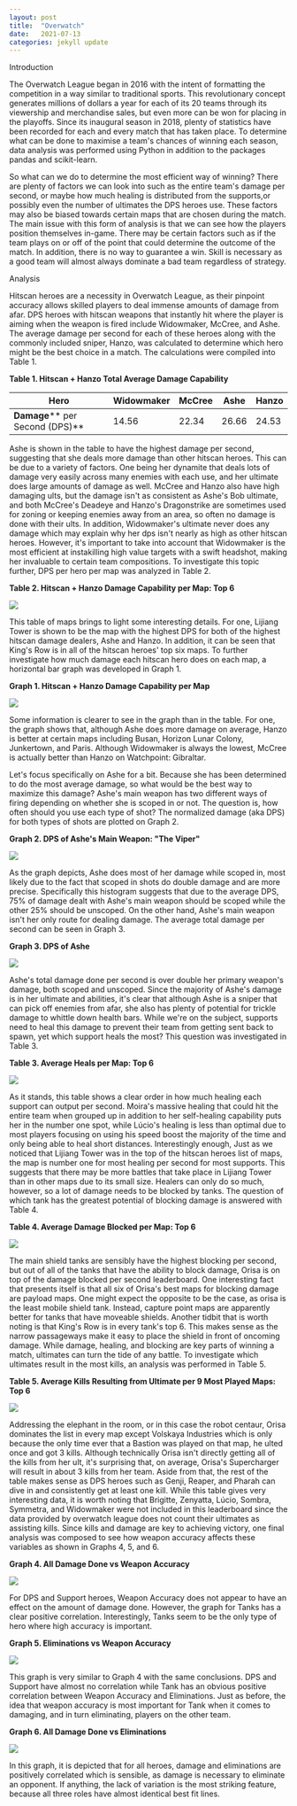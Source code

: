 ```yaml
---
layout: post
title:  "Overwatch"
date:   2021-07-13
categories: jekyll update
---
```


Introduction

The Overwatch League began in 2016 with the intent of formatting the competition in a way similar to traditional sports. This revolutionary concept generates millions of dollars a year for each of its 20 teams through its viewership and merchandise sales, but even more can be won for placing in the playoffs. Since its inaugural season in 2018, plenty of statistics have been recorded for each and every match that has taken place. To determine what can be done to maximise a team&#39;s chances of winning each season, data analysis was performed using Python in addition to the packages pandas and scikit-learn.

So what can we do to determine the most efficient way of winning? There are plenty of factors we can look into such as the entire team&#39;s damage per second, or maybe how much healing is distributed from the supports,or possibly even the number of ultimates the DPS heroes use. These factors may also be biased towards certain maps that are chosen during the match. The main issue with this form of analysis is that we can see how the players position themselves in-game. There may be certain factors such as if the team plays on or off of the point that could determine the outcome of the match. In addition, there is no way to guarantee a win. Skill is necessary as a good team will almost always dominate a bad team regardless of strategy.

Analysis

Hitscan heroes are a necessity in Overwatch League, as their pinpoint accuracy allows skilled players to deal immense amounts of damage from afar. DPS heroes with hitscan weapons that instantly hit where the player is aiming when the weapon is fired include Widowmaker, McCree, and Ashe. The average damage per second for each of these heroes along with the commonly included sniper, Hanzo, was calculated to determine which hero might be the best choice in a match. The calculations were compiled into Table 1.

**Table 1. Hitscan + Hanzo Total Average Damage Capability**

| **Hero** | Widowmaker | McCree | Ashe | Hanzo |
| --- | --- | --- | --- | --- |
| **Damage**** per Second (DPS)** | 14.56 | 22.34 | 26.66 | 24.53 |

Ashe is shown in the table to have the highest damage per second, suggesting that she deals more damage than other hitscan heroes. This can be due to a variety of factors. One being her dynamite that deals lots of damage very easily across many enemies with each use, and her ultimate does large amounts of damage as well. McCree and Hanzo also have high damaging ults, but the damage isn&#39;t as consistent as Ashe&#39;s Bob ultimate, and both McCree&#39;s Deadeye and Hanzo&#39;s Dragonstrike are sometimes used for zoning or keeping enemies away from an area, so often no damage is done with their ults. In addition, Widowmaker&#39;s ultimate never does any damage which may explain why her dps isn&#39;t nearly as high as other hitscan heroes. However, it&#39;s important to take into account that Widowmaker is the most efficient at instakilling high value targets with a swift headshot, making her invaluable to certain team compositions. To investigate this topic further, DPS per hero per map was analyzed in Table 2.

**Table 2. Hitscan + Hanzo Damage Capability per Map: Top 6**

![](RackMultipart20210713-4-1y2hywv_html_51370934fcd90f57.png)

This table of maps brings to light some interesting details. For one, Lijiang Tower is shown to be the map with the highest DPS for both of the highest hitscan damage dealers, Ashe and Hanzo. In addition, it can be seen that King&#39;s Row is in all of the hitscan heroes&#39; top six maps. To further investigate how much damage each hitscan hero does on each map, a horizontal bar graph was developed in Graph 1.

**Graph 1. Hitscan + Hanzo Damage Capability per Map**

![](RackMultipart20210713-4-1y2hywv_html_3ce4fb929fc0ffaa.png)

Some information is clearer to see in the graph than in the table. For one, the graph shows that, although Ashe does more damage on average, Hanzo is better at certain maps including Busan, Horizon Lunar Colony, Junkertown, and Paris. Although Widowmaker is always the lowest, McCree is actually better than Hanzo on Watchpoint: Gibraltar.

Let&#39;s focus specifically on Ashe for a bit. Because she has been determined to do the most average damage, so what would be the best way to maximize this damage? Ashe&#39;s main weapon has two different ways of firing depending on whether she is scoped in or not. The question is, how often should you use each type of shot? The normalized damage (aka DPS) for both types of shots are plotted on Graph 2.

**Graph 2. DPS of Ashe&#39;s Main Weapon: &quot;The Viper&quot;**

![](RackMultipart20210713-4-1y2hywv_html_5d1a36818590de28.png)

As the graph depicts, Ashe does most of her damage while scoped in, most likely due to the fact that scoped in shots do double damage and are more precise. Specifically this histogram suggests that due to the average DPS, 75% of damage dealt with Ashe&#39;s main weapon should be scoped while the other 25% should be unscoped. On the other hand, Ashe&#39;s main weapon isn&#39;t her only route for dealing damage. The average total damage per second can be seen in Graph 3.

**Graph 3. DPS of Ashe**

![](RackMultipart20210713-4-1y2hywv_html_c3b3d02b351c2833.png)

Ashe&#39;s total damage done per second is over double her primary weapon&#39;s damage, both scoped and unscoped. Since the majority of Ashe&#39;s damage is in her ultimate and abilities, it&#39;s clear that although Ashe is a sniper that can pick off enemies from afar, she also has plenty of potential for trickle damage to whittle down health bars. While we&#39;re on the subject, supports need to heal this damage to prevent their team from getting sent back to spawn, yet which support heals the most? This question was investigated in Table 3.

**Table 3. Average Heals per Map: Top 6**

![](RackMultipart20210713-4-1y2hywv_html_d530689a885ba16a.png)

As it stands, this table shows a clear order in how much healing each support can output per second. Moira&#39;s massive healing that could hit the entire team when grouped up in addition to her self-healing capability puts her in the number one spot, while Lúcio&#39;s healing is less than optimal due to most players focusing on using his speed boost the majority of the time and only being able to heal short distances. Interestingly enough, Just as we noticed that Lijiang Tower was in the top of the hitscan heroes list of maps, the map is number one for most healing per second for most supports. This suggests that there may be more battles that take place in Lijiang Tower than in other maps due to its small size. Healers can only do so much, however, so a lot of damage needs to be blocked by tanks. The question of which tank has the greatest potential of blocking damage is answered with Table 4.

**Table 4. Average Damage Blocked per Map: Top 6**

![](RackMultipart20210713-4-1y2hywv_html_3ce8fb27a3e32de6.png)

The main shield tanks are sensibly have the highest blocking per second, but out of all of the tanks that have the ability to block damage, Orisa is on top of the damage blocked per second leaderboard. One interesting fact that presents itself is that all six of Orisa&#39;s best maps for blocking damage are payload maps. One might expect the opposite to be the case, as orisa is the least mobile shield tank. Instead, capture point maps are apparently better for tanks that have moveable shields. Another tidbit that is worth noting is that King&#39;s Row is in every tank&#39;s top 6. This makes sense as the narrow passageways make it easy to place the shield in front of oncoming damage. While damage, healing, and blocking are key parts of winning a match, ultimates can turn the tide of any battle. To investigate which ultimates result in the most kills, an analysis was performed in Table 5.

**Table 5. Average Kills Resulting from Ultimate per 9 Most Played Maps: Top 6**

![](RackMultipart20210713-4-1y2hywv_html_45fef9e2fdf304b7.png)

Addressing the elephant in the room, or in this case the robot centaur, Orisa dominates the list in every map except Volskaya Industries which is only because the only time ever that a Bastion was played on that map, he ulted once and got 3 kills. Although technically Orisa isn&#39;t directly getting all of the kills from her ult, it&#39;s surprising that, on average, Orisa&#39;s Supercharger will result in about 3 kills from her team. Aside from that, the rest of the table makes sense as DPS heroes such as Genji, Reaper, and Pharah can dive in and consistently get at least one kill. While this table gives very interesting data, it is worth noting that Brigitte, Zenyatta, Lúcio, Sombra, Symmetra, and Widowmaker were not included in this leaderboard since the data provided by overwatch league does not count their ultimates as assisting kills. Since kills and damage are key to achieving victory, one final analysis was composed to see how weapon accuracy affects these variables as shown in Graphs 4, 5, and 6.

**Graph 4. All Damage Done vs Weapon Accuracy**

![](RackMultipart20210713-4-1y2hywv_html_3d224edf1eb1992b.png)

For DPS and Support heroes, Weapon Accuracy does not appear to have an effect on the amount of damage done. However, the graph for Tanks has a clear positive correlation. Interestingly, Tanks seem to be the only type of hero where high accuracy is important.

**Graph 5. Eliminations vs Weapon Accuracy**

![](RackMultipart20210713-4-1y2hywv_html_bc0cba861a85141d.png)

This graph is very similar to Graph 4 with the same conclusions. DPS and Support have almost no correlation while Tank has an obvious positive correlation between Weapon Accuracy and Eliminations. Just as before, the idea that weapon accuracy is most important for Tank when it comes to damaging, and in turn eliminating, players on the other team.

**Graph 6. All Damage Done vs Eliminations**

![](RackMultipart20210713-4-1y2hywv_html_d4c1f12e24aca1d.png)

In this graph, it is depicted that for all heroes, damage and eliminations are positively correlated which is sensible, as damage is necessary to eliminate an opponent. If anything, the lack of variation is the most striking feature, because all three roles have almost identical best fit lines.
